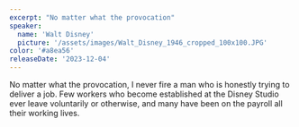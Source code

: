 ```yaml
---
excerpt: "No matter what the provocation"
speaker:
  name: 'Walt Disney'
  picture: '/assets/images/Walt_Disney_1946_cropped_100x100.JPG'
color: '#a8ea56'
releaseDate: '2023-12-04'
---
```

No matter what the provocation, I never fire a man who is honestly trying to deliver a job. Few workers who become established at the Disney Studio ever leave voluntarily or otherwise, and many have been on the payroll all their working lives.